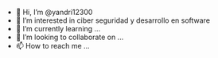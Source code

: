 - 👋 Hi, I’m @yandri12300
- 👀 I’m interested in ciber seguridad y desarrollo en software 
- 🌱 I’m currently learning ...
- 💞️ I’m looking to collaborate on ...
- 📫 How to reach me ...

<!---
yandri12300/yandri12300 is a ✨ special ✨ repository because its `README.md` (this file) appears on your GitHub profile.
You can click the Preview link to take a look at your changes.
--->
